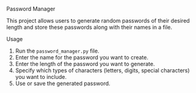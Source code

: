 Password Manager

This project allows users to generate random passwords of their desired length and store these passwords along with their names in a file.

Usage

1. Run the `password_manager.py` file.
2. Enter the name for the password you want to create.
3. Enter the length of the password you want to generate.
4. Specify which types of characters (letters, digits, special characters) you want to include.
5. Use or save the generated password.
